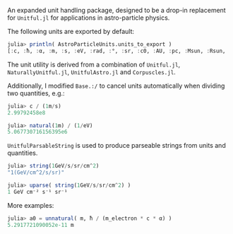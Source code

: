 
An expanded unit handling package, designed to be a drop-in replacement for `Unitful.jl` for applications in astro-particle physics.

The following units are exported by default:
```julia
julia> println( AstroParticleUnits.units_to_export )
[:c, :ħ, :α, :m, :s, :eV, :rad, :°, :sr, :c0, :AU, :pc, :Msun, :Rsun, :cm, :km, :MeV, :GeV, :TeV, :PeV, :EeV, :kpc, :Mpc, :Gpc, :mb, :μG, :Gauss, :m_proton, :m_electron, :q_electron, :m_pi0, :m_muon, :sin_sq_θW, :G_fermi]
```

The unit utility is derived from a combination of `Unitful.jl`, `NaturallyUnitful.jl`, `UnitfulAstro.jl` and `Corpuscles.jl`. 

Additionally, I modified `Base.:/` to cancel units automatically when dividing two quantities, e.g.:

```julia
julia> c / (1m/s)
2.99792458e8

julia> natural(1m) / (1/eV)
5.067730716156395e6
```

`UnitfulParsableString` is used to produce parseable strings from units and quantities. 

```julia
julia> string(1GeV/s/sr/cm^2)
"1(GeV/cm^2/s/sr)"

julia> uparse( string(1GeV/s/sr/cm^2) )
1 GeV cm⁻² s⁻¹ sr⁻¹
```

More examples:

```julia
julia> a0 = unnatural( m, ħ / (m_electron * c * α) )
5.2917721090052e-11 m
```




